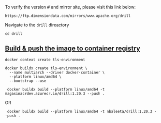 To verify the version # and mirror site, please visit this link below:
```
https://ftp.dimensiondata.com/mirrors/www.apache.org/drill
```

Navigate to the ```drill``` direactory
```
cd drill
```

## [Build & push the image to container registry](https://codestrian.com/index.php/2023/04/23/docker-multi-platform-build/#:~:text=Configuring%20BuildKit&text=In%20order%20to%20support%20multi,used%20by%20the%20new%20builder.&text=Next%2C%20we%20will%20create%20a,both%20AMD64%20and%20ARM64%20architectures)
```
docker context create tls-environment
```
```
docker buildx create tls-environment \
  --name multiarch --driver docker-container \
  --platform linux/amd64 \
  --bootstrap --use
```

```
 docker buildx build --platform linux/amd64 -t magasinacrdev.azurecr.io/drill:1.20.3 --push .
```
OR
```
 docker buildx build --platform linux/amd64 -t nbaleeta/drill:1.20.3 --push .
```
